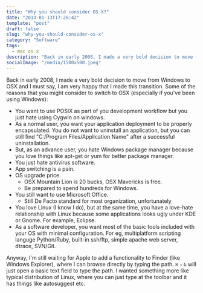 ```yaml
---
title: "Why you should consider OS X?"
date: "2013-01-13T17:28:42"
template: "post"
draft: false
slug: "why-you-should-consider-os-x"
category: "Software"
tags:
  - mac os x
description: "Back in early 2008, I made a very bold decision to move from Windows to OSX and I must say, I am very happy that I made this transition. Some of the reasons that you might consider to switch to OSX (especially if you've been using Windows)."
socialImage: "/media/1500x500.jpeg"
---
```


Back in early 2008, I made a very bold decision to move from Windows to OSX and I must say, I am very happy that I made this transition. Some of the reasons that you might consider to switch to OSX (especially if you've been using Windows):

* You want to use POSIX as part of you development workflow but you just hate using Cygwin on windows.
* As a normal user, you want your application deployment to be properly encapsulated. You do not want to uninstall an application, but you can still find "C:/Program Files/Application Name" after a successful uninstallation.
* But, as an advance user, you hate Windows package manager because you love things like apt-get or yum for better package manager.
* You just hate antivirus software.
* App switching is a pain.
* OS upgrade price.
	* OSX Mountain Lion is 20 bucks, OSX Mavericks is free.
    * Be prepared to spend hundreds for Windows.
* You still want to use Microsoft Office.
	* Still De Facto standard for most organization, unfortunately
* You love Linux (I know I do), but at the same time, you have a love-hate relationship with Linux because some applications looks ugly under KDE or Gnome. For example, Eclipse.
* As a software developer, you want most of the basic tools included with your OS with minimal configuration. For eg, multiplatform scripting languge Python/Ruby, built-in ssh/ftp, simple apache web server, dtrace, SVN/Git.

Anyway, I'm still waiting for Apple to add a functionality to Finder (like Windows Explorer), where I can browse directly by typing the path. `⌘`  `⇧`  `G` will just open a basic text field to type the path. I wanted something more like typical distribution of Linux, where you can just type at the toolbar and it has things like autosuggest etc.
